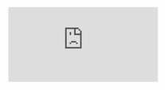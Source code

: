 <figure><embed src="https://wakatime.com/share/@06a5eaae-7467-4367-8d79-08e050400083/1bcc6eca-abc9-4ab3-aca8-b36abaf6ba26.svg"></embed></figure>
